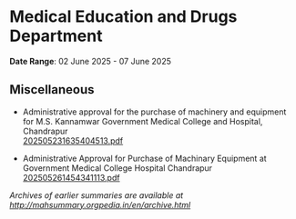 # Medical Education and Drugs Department

**Date Range**: 02 June 2025 - 07 June 2025


## Miscellaneous
- Administrative approval for the purchase of machinery and equipment for M.S. Kannamwar Government Medical College and Hospital, Chandrapur\
  [202505231635404513.pdf](https://gr.maharashtra.gov.in/Site/Upload/Government%20Resolutions/English/202505231635404513.pdf)

- Administrative Approval for Purchase of Machinary  Equipment at Government Medical College  Hospital Chandrapur\
  [202505261454341113.pdf](https://gr.maharashtra.gov.in/Site/Upload/Government%20Resolutions/English/202505261454341113.pdf)


*Archives of earlier summaries are available at http://mahsummary.orgpedia.in/en/archive.html*